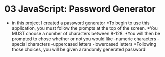 # 03 JavaScript: Password Generator

* in this project I created a password generator 
*To begin to use this application, you must follow the prompts at the top of the screen. 
*You MUST choose a number of characters between 8-128.
*You will then be prompted to chose whether or not you would like
-numeric characters
-special characters
-uppercased letters
-lowercased letters
*Following those choices, you will be given a randomly generated password! 